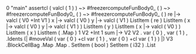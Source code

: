 <T>
  <threads>
    <thread>
      <threadId>
        0
      </threadId>
      <tname>
        "main"
      </tname>
      <k>
        assertcl ( valcl ( 1 ) ) ~> #freezercomputeFunBody0_ ( ) ~> #freezercomputeFunBody0_ ( ) ~> #freezercomputeFunBody0_ ( )
      </k>
      <env>
        re |-> valcl ( V0 +Int V1 )
        x |-> valcl ( V0 )
        y |-> valcl ( V1 )
      </env>
      <clstack>
        ListItem ( re )
        ListItem ( x |-> valcl ( V0 )
        y |-> valcl ( V1 ) )
        ListItem ( y )
        ListItem ( x |-> valcl ( V0 ) )
        ListItem ( x )
        ListItem ( .Map )
      </clstack>
    </thread>
    <cntThreads>
      1
    </cntThreads>
  </threads>
  <OPContext>
    <closures>
      <closureCnt>
        V2 +Int 1
      </closureCnt>
      <funclosure>
        sum |-> V2
      </funclosure>
      <closure>
        <crId>
          V2
        </crId>
        <crContext>
          .
        </crContext>
        <crParams>
          var ( 0 ) , var ( 1 ) , .Idents
        </crParams>
        <crBody>
          (| #moveVal ( var ( 0 ) +cl var ( 1 ) , var ( 0 ) +cl var ( 1 ) ) |)
        </crBody>
      </closure>
    </closures>
    <memory>
      <memaddress>
        V3
      </memaddress>
      <blocks>
        .BlockCellBag
      </blocks>
      <memorystatus>
        .Map
      </memorystatus>
      <cntmem>
        .Map
      </cntmem>
    </memory>
  </OPContext>
  <tmpk>
    .
  </tmpk>
  <cpable>
    SetItem ( bool )
    SetItem ( i32 )
  </cpable>
  <output>
    .List
  </output>
</T>
